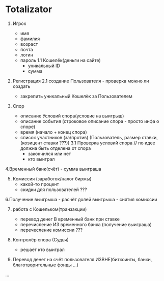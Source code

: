# Totalizator
1. Игрок
	- имя
	- фамилия
	- возраст
	- почта
	- логин
	- пароль 
	1.1 Кошелёк(деньги на сайте)
		- уникальный ID
		- сумма
2. Регистрация
	2.1 создание Пользователя
	    	- проверка можно ли создать
	- закрепить уникальный Кошелёк за Пользователем

3. Спор
	- описание Условий спора(условие на выигрыш)
	- описание события (строковое описание спора - просто инфа о споре)
	- время (начало + конец спора)
	- список участников (за/против) (Пользователь, размер ставки, (коэицент ставки ???))
	3.1 Проверка условий спора // по идее должна быть отделена от спора
		- закончился или нет
		- кто выиграл

4.Временный банк(счёт)
	- сумма выиграша

5. Комиссия (заработок/налог биржы)
	- какой-то процент
	- скидки для пользователей ???	


6.Получение выигрыша
	- расчёт долей выигрыша
	- снятия комиссии

7. работа с Кошельком(транзакции)
	- перевод денег В временный банк при ставке
	- перечисление ИЗ временного банка (получение выиграша)
	- перечесление комиссии ???

8. Контролёр спора (Судья)
	- решает кто выиграл

9. Перевод денег на счёт пользователя ИЗВНЕ(биткоинты, банки, благотворительные фонды ...)

...
